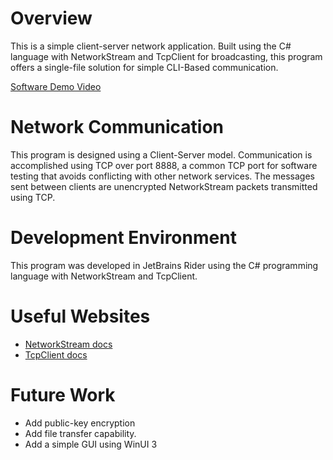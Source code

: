 # Overview

This is a simple client-server network application. Built using the C# language with NetworkStream
and TcpClient for broadcasting, this program offers a single-file solution for simple CLI-Based
communication.

[Software Demo Video](https://youtu.be/40bsnjnBWtA)

# Network Communication

This program is designed using a Client-Server model. Communication is accomplished using TCP over
port 8888, a common TCP port for software testing that avoids conflicting with other network services.
The messages sent between clients are unencrypted NetworkStream packets transmitted using TCP.

# Development Environment

This program was developed in JetBrains Rider using the C# programming language with NetworkStream
and TcpClient.

# Useful Websites

* [NetworkStream docs](https://learn.microsoft.com/en-us/dotnet/api/system.net.sockets.networkstream?view=net-9.0)
* [TcpClient docs](https://learn.microsoft.com/en-us/dotnet/api/system.net.sockets.tcpclient?view=net-9.0)

# Future Work

* Add public-key encryption
* Add file transfer capability.
* Add a simple GUI using WinUI 3
